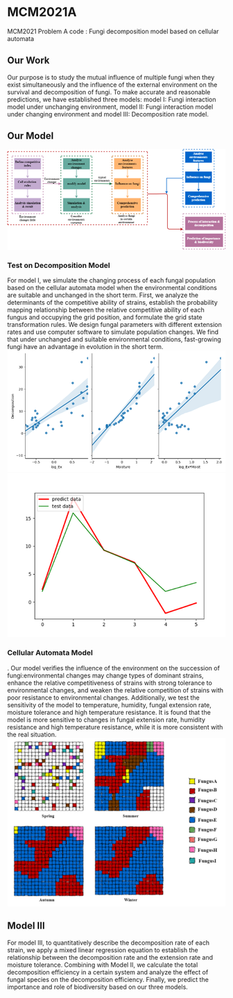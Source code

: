 # MCM2021A
MCM2021 Problem A code : Fungi decomposition model based on cellular automata


## Our Work
Our purpose is to study the mutual influence of multiple fungi when they exist simultaneously and the influence of the external environment on the survival and decomposition of fungi. To make accurate and reasonable predictions, we have established three models: model I: Fungi interaction model under unchanging environment, model II: Fungi interaction model under changing environment and model III: Decomposition rate model. 

## Our Model
![our work](./Cellular-Automata/Figure/Model.png)

### Test on Decomposition Model
For model I, we simulate the changing process of each fungal population based on the cellular automata model when the environmental conditions are suitable and unchanged in the short term. First, we analyze the determinants of the competitive ability of strains, establish the probability mapping relationship between the relative competitive ability of each fungus and occupying the grid position, and formulate the grid state transformation rules. We design fungal parameters with different extension rates and use computer software to simulate population changes. We find that under unchanged and suitable environmental conditions, fast-growing fungi have an advantage in evolution in the short term. 
![decomposition](./Decomposition-Model/1.png)
![test](./Decomposition-Model/2.png)

### Cellular Automata Model
. Our model verifies the influence of the environment on the succession of fungi:environmental changes may change types of dominant strains, enhance the relative competitiveness of strains with strong tolerance to environmental changes, and weaken the relative competition of strains with poor resistance to environmental changes. Additionally, we
test the sensitivity of the model to temperature, humidity, fungal extension rate, moisture tolerance and high temperature resistance. It is found that the model is more sensitive to changes in fungal extension rate, humidity resistance and high temperature resistance, while it is more consistent with the real situation.
![cell_season](./Cellular-Automata/Figure/cell-season.png)

## Model III
For model III, to quantitatively describe the decomposition rate of each strain, we apply a mixed linear regression equation to establish the relationship between the decomposition rate and the extension rate and moisture tolerance. Combining with Model II, we calculate the total
decomposition efficiency in a certain system and analyze the effect of fungal species on the decomposition efficiency. Finally, we predict the importance and role of biodiversity based on our three models.








